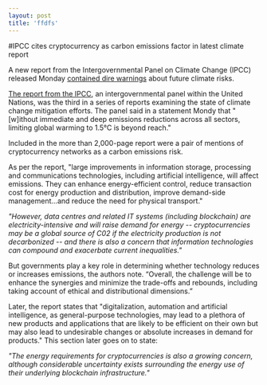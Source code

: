 ```yaml
---
layout: post
title: 'ffdfs'
---
```



#IPCC cites cryptocurrency as carbon emissions factor in latest climate report

A new report from the Intergovernmental Panel on Climate Change (IPCC) released Monday [contained dire warnings](https://www.theguardian.com/environment/2022/apr/04/ipcc-report-now-or-never-if-world-stave-off-climate-disaster) about future climate risks.

[The report from the IPCC](https://report.ipcc.ch/ar6wg3/pdf/IPCC_AR6_WGIII_FinalDraft_FullReport.pdf), an intergovernmental panel within the United Nations, was the third in a series of reports examining the state of climate change mitigation efforts. The panel said in a statement Mondy that "[w]ithout immediate and deep emissions reductions across all sectors, limiting global warming to 1.5°C is beyond reach."

Included in the more than 2,000-page report were a pair of mentions of cryptocurrency networks as a carbon emissions risk. 

As per the report, "large improvements in information storage, processing and communications technologies, including artificial intelligence, will affect emissions. They can enhance energy-efficient control, reduce transaction cost for energy production and distribution, improve demand-side management...and reduce the need for physical transport."

*"However, data centres and related IT systems (including blockchain) are electricity-intensive and will raise demand for energy -- cryptocurrencies may be a global source of C02 if the electricity production is not decarbonized -- and there is also a concern that information technologies can compound and exacerbate current inequalities."*  

But governments play a key role in determining whether technology reduces or increases emissions, the authors note. “Overall, the challenge will be to enhance the synergies and minimize the trade-offs and rebounds, including taking account of ethical and distributional dimensions.”

Later, the report states that "digitalization, automation and artificial intelligence, as general-purpose technologies, may lead to a plethora of new products and applications that are likely to be efficient on their own but may also lead to undesirable changes or absolute increases in demand for products." This section later goes on to state:

*"The energy requirements for cryptocurrencies is also a growing concern, although considerable uncertainty exists surrounding the energy use of their underlying blockchain infrastructure."*